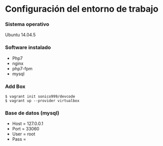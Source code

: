 # Configuración del entorno de trabajo

### Sistema operativo
Ubuntu 14.04.5

### Software instalado
* Php7
* nginx
* php7-fpm
* mysql

### Add Box
```
$ vagrant init sonico999/devcode
$ vagrant up --provider virtualbox
```

### Base de datos (mysql)
* Host = 127.0.0.1
* Port = 33060
* User = root
* Pass =

